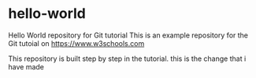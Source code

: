 # hello-world
Hello World repository for Git tutorial
This is an example repository for the Git tutoial on https://www.w3schools.com

This repository is built step by step in the tutorial.
this is the change that i have made
